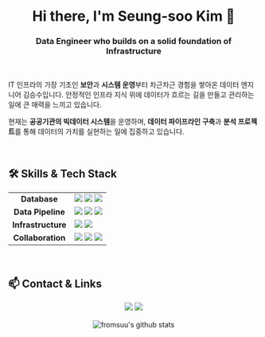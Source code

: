 <div align="center">

# Hi there, I'm Seung-soo Kim 👋 

### Data Engineer who builds on a solid foundation of Infrastructure
</div>

<br>

IT 인프라의 가장 기초인 **보안**과 **시스템 운영**부터 차근차근 경험을 쌓아온 데이터 엔지니어 김승수입니다. 안정적인 인프라 지식 위에 데이터가 흐르는 길을 만들고 관리하는 일에 큰 매력을 느끼고 있습니다.

현재는 **공공기관의 빅데이터 시스템**을 운영하며, **데이터 파이프라인 구축**과 **분석 프로젝트**를 통해 데이터의 가치를 실현하는 일에 집중하고 있습니다.

<br>

## 🛠️ Skills & Tech Stack

<table>
  <tr>
    <td align="center"><strong>Database</strong></td>
    <td>
      <img src="https://img.shields.io/badge/PostgreSQL-4169E1?style=for-the-badge&logo=postgresql&logoColor=white"/>
      <img src="https://img.shields.io/badge/Oracle-F80000?style=for-the-badge&logo=oracle&logoColor=white"/>
      <img src="https://img.shields.io/badge/MariaDB-003545?style=for-the-badge&logo=mariadb&logoColor=white"/>
    </td>
  </tr>
  <tr>
    <td align="center"><strong>Data Pipeline</strong></td>
    <td>
      <img src="https://img.shields.io/badge/Apache Airflow-017CEE?style=for-the-badge&logo=apacheairflow&logoColor=white"/>
      <img src="https://img.shields.io/badge/Python-3776AB?style=for-the-badge&logo=python&logoColor=white"/>
      <img src="https://img.shields.io/badge/Shell Script-121011?style=for-the-badge&logo=gnu-bash&logoColor=white"/>
    </td>
  </tr>
  <tr>
    <td align="center"><strong>Infrastructure</strong></td>
    <td>
      <img src="https://img.shields.io/badge/Linux-FCC624?style=for-the-badge&logo=linux&logoColor=black"/>
      <img src="https://img.shields.io/badge/Docker-2496ED?style=for-the-badge&logo=docker&logoColor=white"/>
    </td>
  </tr>
    <tr>
    <td align="center"><strong>Collaboration</strong></td>
    <td>
      <img src="https://img.shields.io/badge/Git-F05032?style=for-the-badge&logo=git&logoColor=white"/>
      <img src="https://img.shields.io/badge/Notion-000000?style=for-the-badge&logo=notion&logoColor=white"/>
      <img src="https://img.shields.io/badge/Slack-4A154B?style=for-the-badge&logo=slack&logoColor=white"/>
    </td>
  </tr>
</table>

<br>

## 📫 Contact & Links

<div align="center">
    <a href="https://github.com/fromsuu" target="_blank"><img src="https://img.shields.io/badge/GitHub-181717?style=for-the-badge&logo=github&logoColor=white"></a>
    <a href="mailto:tmdtn0680@gmail.com" target="_blank"><img src="https://img.shields.io/badge/Gmail-EA4335?style=for-the-badge&logo=gmail&logoColor=white"></a>
    </div>

<br>

<div align="center">
    <img src="https://github-readme-stats.vercel.app/api?username=fromsuu&show_icons=true&theme=radical" alt="fromsuu's github stats"/>
</div>
